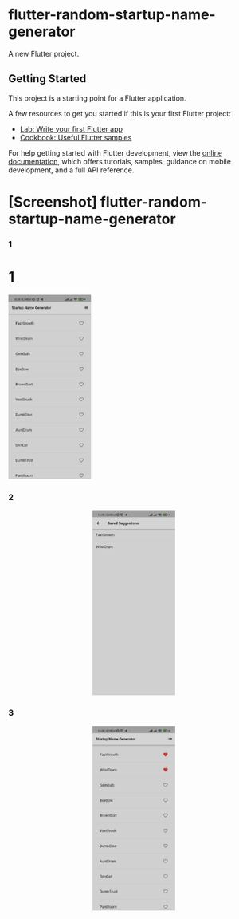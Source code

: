 # flutter-random-startup-name-generator

A new Flutter project.

## Getting Started

This project is a starting point for a Flutter application.

A few resources to get you started if this is your first Flutter project:

- [Lab: Write your first Flutter app](https://docs.flutter.dev/get-started/codelab)
- [Cookbook: Useful Flutter samples](https://docs.flutter.dev/cookbook)

For help getting started with Flutter development, view the
[online documentation](https://docs.flutter.dev/), which offers tutorials,
samples, guidance on mobile development, and a full API reference.

# [Screenshot] flutter-random-startup-name-generator
### 1

<p align="center" width="100%">
<h1>1</h1>
    <img width="33%" src="./assets/images/1.jpeg">
</p>

### 2

<p align="center" width="100%">
    <img width="33%" src="./assets/images/2.jpeg">
</p>

### 3

<p align="center" width="100%">
    <img width="33%" src="./assets/images/3.jpeg">
</p>